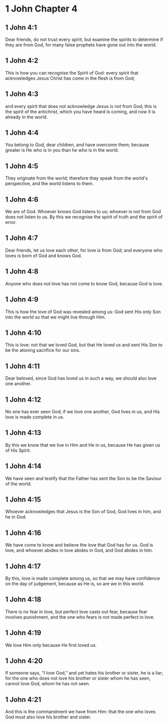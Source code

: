 # 1 John Chapter 4

## 1 John 4:1

Dear friends, do not trust every spirit, but examine the spirits to determine if they are from God, for many false prophets have gone out into the world.

## 1 John 4:2

This is how you can recognise the Spirit of God: every spirit that acknowledges Jesus Christ has come in the flesh is from God;

## 1 John 4:3

and every spirit that does not acknowledge Jesus is not from God; this is the spirit of the antichrist, which you have heard is coming, and now it is already in the world.

## 1 John 4:4

You belong to God, dear children, and have overcome them; because greater is He who is in you than he who is in the world.

## 1 John 4:5

They originate from the world; therefore they speak from the world's perspective, and the world listens to them.

## 1 John 4:6

We are of God. Whoever knows God listens to us; whoever is not from God does not listen to us. By this we recognise the spirit of truth and the spirit of error.

## 1 John 4:7

Dear friends, let us love each other, for love is from God; and everyone who loves is born of God and knows God.

## 1 John 4:8

Anyone who does not love has not come to know God, because God is love.

## 1 John 4:9

This is how the love of God was revealed among us: God sent His only Son into the world so that we might live through Him.

## 1 John 4:10

This is love: not that we loved God, but that He loved us and sent His Son to be the atoning sacrifice for our sins.

## 1 John 4:11

Dear beloved, since God has loved us in such a way, we should also love one another.

## 1 John 4:12

No one has ever seen God; if we love one another, God lives in us, and His love is made complete in us.

## 1 John 4:13

By this we know that we live in Him and He in us, because He has given us of His Spirit.

## 1 John 4:14

We have seen and testify that the Father has sent the Son to be the Saviour of the world.

## 1 John 4:15

Whoever acknowledges that Jesus is the Son of God, God lives in him, and he in God.

## 1 John 4:16

We have come to know and believe the love that God has for us. God is love, and whoever abides in love abides in God, and God abides in him.

## 1 John 4:17

By this, love is made complete among us, so that we may have confidence on the day of judgement, because as He is, so are we in this world.

## 1 John 4:18

There is no fear in love, but perfect love casts out fear, because fear involves punishment, and the one who fears is not made perfect in love.

## 1 John 4:19

We love Him only because He first loved us.

## 1 John 4:20

If someone says, “I love God,” and yet hates his brother or sister, he is a liar; for the one who does not love his brother or sister whom he has seen, cannot love God, whom he has not seen.

## 1 John 4:21

And this is the commandment we have from Him: that the one who loves God must also love his brother and sister.
